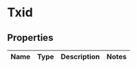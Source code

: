 # Txid

## Properties
Name | Type | Description | Notes
------------ | ------------- | ------------- | -------------
